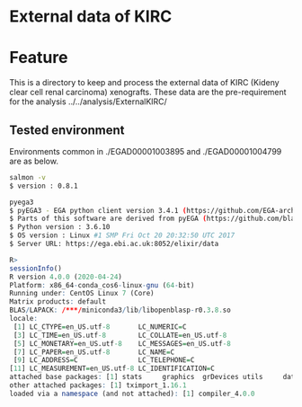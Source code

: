 # External data of KIRC

# Feature
This is a directory to keep and process the external data of KIRC (Kideny clear cell renal carcinoma) xenografts. 
These data are the pre-requirement for the analysis ../../analysis/ExternalKIRC/

## Tested environment
Environments common in ./EGAD00001003895  and ./EGAD00001004799 are as below.

```sh
salmon -v
$ version : 0.8.1
```

```sh
pyega3
$ pyEGA3 - EGA python client version 3.4.1 (https://github.com/EGA-archive/ega-download-client)
$ Parts of this software are derived from pyEGA (https://github.com/blachlylab/pyega) by James Blachly
$ Python version : 3.6.10
$ OS version : Linux #1 SMP Fri Oct 20 20:32:50 UTC 2017
$ Server URL: https://ega.ebi.ac.uk:8052/elixir/data
```

```R
R>
sessionInfo()
R version 4.0.0 (2020-04-24)
Platform: x86_64-conda_cos6-linux-gnu (64-bit)
Running under: CentOS Linux 7 (Core)
Matrix products: default
BLAS/LAPACK: /***/miniconda3/lib/libopenblasp-r0.3.8.so
locale:
 [1] LC_CTYPE=en_US.utf-8       LC_NUMERIC=C
 [3] LC_TIME=en_US.utf-8        LC_COLLATE=en_US.utf-8
 [5] LC_MONETARY=en_US.utf-8    LC_MESSAGES=en_US.utf-8
 [7] LC_PAPER=en_US.utf-8       LC_NAME=C
 [9] LC_ADDRESS=C               LC_TELEPHONE=C
[11] LC_MEASUREMENT=en_US.utf-8 LC_IDENTIFICATION=C
attached base packages: [1] stats     graphics  grDevices utils     datasets  methods   base
other attached packages: [1] tximport_1.16.1
loaded via a namespace (and not attached): [1] compiler_4.0.0
```